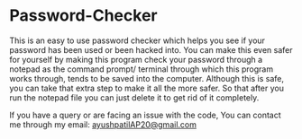 # Password-Checker

This is an easy to use password checker which helps you see if your password has been used or been hacked into.
You can make this even safer for yourself by making this program check your password through a notepad 
as the command prompt/ terminal through which this program works through, tends to be saved into the computer.
Although this is safe, you can take that extra step to make it all the more safer. So that after you run the 
notepad file you can just delete it to get rid of it completely.

If you have a query or are facing an issue with the code,
You can contact me through my email: ayushpatilAP20@gmail.com
